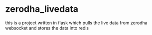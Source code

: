 # zerodha_livedata

this is a project written in flask which pulls the live data from zerodha websocket and stores the data into redis
